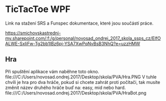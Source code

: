 # TicTacToe WPF
Link na stažení SRS a Funspec dokumentace, které jsou součástí práce.

https://smichovskastredni-my.sharepoint.com/:f:/g/personal/novosad_ondrej_2017_skola_ssps_cz/ElfOALWE-SxIiFw-Tg2bb1IBz6pj-YSA7XwPqNvBsB3NhQ?e=uzzHMW

## Hra
Při spuštění aplikace vám naběhne toto okno.
file:///C:/Users/novosad.ondrej.2017/Desktop/skola/PVA/Hra.PNG
V tuhle chvíli je hra pro dva hráče, pokud si chcete zahrát proti počítači, tak musíte změnit název druhého hráče buď na: easy, mid nebo hard.
file:///C:/Users/novosad.ondrej.2017/Desktop/skola/PVA/HraBot.png
